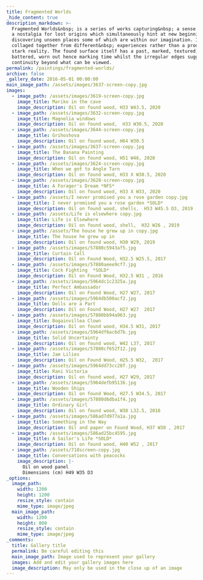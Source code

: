 ```yaml
---
title: Fragmented Worlds
_hide_content: true
description_markdown: >-
  Fragmented Worlds&nbsp; is a series of works capturing&nbsp; a sense of loss,
  a nostalgia for lost origins which simultaneously hint at new beginnings,
  discovering unseen places some of which are within our imagination. Images are
  collaged together from different&nbsp; experiences rather than a product of
  stark reality. The found surface itself has a past, marked, textured,
  battered, worn out hence marking time whilst the irregular edges suggest a
  continuity beyond what can be viewed.
permalink: /paintings/fragmented-worlds/
archive: false
_gallery_date: 2016-05-01 00:00:00
main_image_path: /assets/images/3637-screen-copy.jpg
images:
  - image_path: /assets/images/3619-screen-copy.jpg
    image_title: Mariko in the cave
    image_description: Oil on found wood, H33 W43.5, 2020
  - image_path: /assets/images/3632-screen-copy.jpg
    image_title: Magnolia windows
    image_description: Oil on found wood,  H33 W30.5, 2020
  - image_path: /assets/images/3644-screen-copy.jpg
    image_title: Grihoshova
    image_description: Oil on found wood, H64 W30.5
  - image_path: /assets/images/3637-screen-copy.jpg
    image_title: The Banana Painting
    image_description: Oil on found wood, H51 W46, 2020
  - image_path: /assets/images/3624-screen-copy.jpg
    image_title: When we got to Angle Tarn
    image_description: Oil on found wood, H33 X W30.5, 2020
  - image_path: /assets/images/3628-screen-copy.jpg
    image_title: A Forager's Dream *NFS*
    image_description: Oil on found wood, H33 X W33, 2020
  - image_path: /assets/I never promised you a rose garden copy.jpg
    image_title: I never promised you a rose garden *SOLD*
    image_description: Oil on found wood, shells,  H53 W45.5 D3, 2019
  - image_path: /assets/Life is elsewhere copy.jpg
    image_title: Life is Elsewhere
    image_description: Oil on found wood, shell,  H32 W26 , 2019
  - image_path: /assets/The house he grew up in copy.jpg
    image_title: The house he grew up in
    image_description: Oil on found wood, H30 W29, 2019
  - image_path: /assets/images/57880c5943af5.jpg
    image_title: Curtain Call
    image_description: Oil on Found Wood, H32.5 W25.5, 2017
  - image_path: /assets/images/57880aeee9cf7.jpg
    image_title: Cock Fighting  *SOLD*
    image_description: Oil on Found Wood, H32.5 W31 , 2016
  - image_path: /assets/images/5964dc1c2325a.jpg
    image_title: Perfect Ambassador
    image_description: Oil on Found Wood, H27 W27, 2017
  - image_path: /assets/images/5964db500acf2.jpg
    image_title: Dolls are a Part
    image_description: Oil on Found Wood, H27 W27  2017
  - image_path: /assets/images/57880bb94a963.jpg
    image_title: Bogainvillea Clown
    image_description: Oil on found wood, H34.5 W31, 2017
  - image_path: /assets/images/5964df6ac6d7b.jpg
    image_title: Solid Uncertainty
    image_description: Oil on found wood, W42 L37, 2017
  - image_path: /assets/images/57880cf652f12.jpg
    image_title: Jam Lilies
    image_description: Oil on Found Wood, H25.5 W32,  2017
  - image_path: /assets/images/5964dd73cc28f.jpg
    image_title: Rani Victoria
    image_description: Oil on found wood, H27 W29, 2017
  - image_path: /assets/images/5964defb95136.jpg
    image_title: Wooden Ships
    image_description: Oil on found Wood, H27.5 W34.5, 2017
  - image_path: /assets/images/57880d6dba1f4.jpg
    image_title: Ordinary Girl
    image_description: Oil on found wood, W38 L32.5, 2016
  - image_path: /assets/images/586ad7d977a1a.jpg
    image_title: Something in the Way
    image_description: Oil and paper on Found Wood, H37 W38 , 2017
  - image_path: /assets/images/586ad25bc4595.jpg
    image_title: A Sailor's Life *SOLD*
    image_description: Oil on found wood, H40 W52 , 2017
  - image_path: /assets/718screen-copy.jpg
    image_title: Conversations with peacocks
    image_description: |-
      Oil on wood panel
      Dimensions (cm) H49 W35 D3
_options:
  image_path:
    width: 1200
    height: 1200
    resize_style: contain
    mime_type: image/jpeg
  main_image_path:
    width: 1200
    height: 800
    resize_style: contain
    mime_type: image/jpeg
_comments:
  title: Gallery title
  permalink: Be careful editing this
  main_image_path: Image used to represent your gallery
  images: Add and edit your gallery images here
  image_description: May only be used in the close up of an image
---
```

